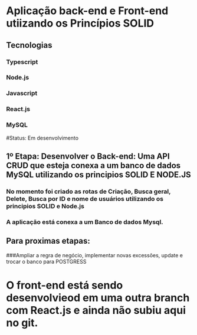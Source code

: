 # Aplicação back-end e Front-end utiizando os Princípios SOLID

## Tecnologias
### Typescript
### Node.js
### Javascript
### React.js
### MySQL


#Status: Em desenvolvimento

## 1º Etapa: Desenvolver o Back-end: Uma API CRUD que esteja conexa a um banco de dados MySQL utilizando os principios SOLID E NODE.JS
###  No momento foi criado as rotas de Criação, Busca geral, Delete, Busca por ID e nome de usuários utilizando os principios SOLID e Node.js
### A aplicação está conexa a um Banco de dados Mysql.

## Para proximas etapas:
###Ampliar a regra de negócio, implementar novas excessões, update e trocar o banco para POSTGRESS

# O front-end está sendo desenvolvieod em uma outra branch com React.js e ainda não subiu aqui no git.
